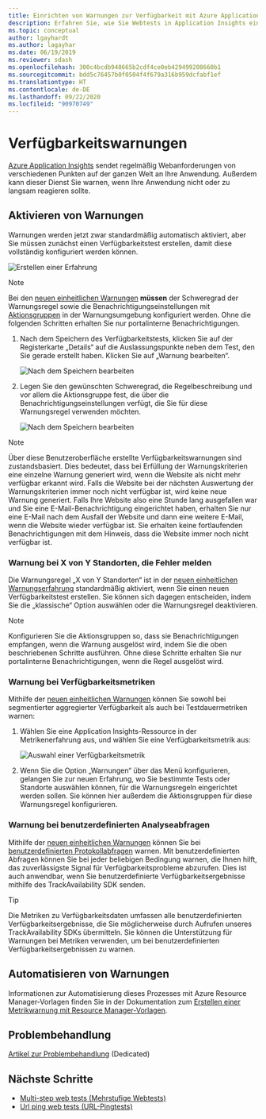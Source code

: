 ```yaml
---
title: Einrichten von Warnungen zur Verfügbarkeit mit Azure Application Insights | Microsoft-Dokumentation
description: Erfahren Sie, wie Sie Webtests in Application Insights einrichten. Erhalten Sie Benachrichtigungen, wenn eine Website nicht mehr zur Verfügung steht oder langsam reagiert.
ms.topic: conceptual
author: lgayhardt
ms.author: lagayhar
ms.date: 06/19/2019
ms.reviewer: sdash
ms.openlocfilehash: 300c4bcdb948665b2cdf4ce0eb429499208660b1
ms.sourcegitcommit: bdd5c76457b0f0504f4f679a316b959dcfabf1ef
ms.translationtype: HT
ms.contentlocale: de-DE
ms.lasthandoff: 09/22/2020
ms.locfileid: "90970749"
---
```

# <a name="availability-alerts"></a>Verfügbarkeitswarnungen

[Azure Application Insights](./app-insights-overview.md) sendet regelmäßig Webanforderungen von verschiedenen Punkten auf der ganzen Welt an Ihre Anwendung. Außerdem kann dieser Dienst Sie warnen, wenn Ihre Anwendung nicht oder zu langsam reagieren sollte.

## <a name="enable-alerts"></a>Aktivieren von Warnungen

Warnungen werden jetzt zwar standardmäßig automatisch aktiviert, aber Sie müssen zunächst einen Verfügbarkeitstest erstellen, damit diese vollständig konfiguriert werden können.

![Erstellen einer Erfahrung](./media/availability-alerts/create-test.png)

> [!NOTE]
>  Bei den [neuen einheitlichen Warnungen](../platform/alerts-overview.md) **müssen** der Schweregrad der Warnungsregel sowie die Benachrichtigungseinstellungen mit [Aktionsgruppen](../platform/action-groups.md) in der Warnungsumgebung konfiguriert werden. Ohne die folgenden Schritten erhalten Sie nur portalinterne Benachrichtigungen.

1. Nach dem Speichern des Verfügbarkeitstests, klicken Sie auf der Registerkarte „Details“ auf die Auslassungspunkte neben dem Test, den Sie gerade erstellt haben. Klicken Sie auf „Warnung bearbeiten“.

   ![Nach dem Speichern bearbeiten](./media/availability-alerts/edit-alert.png)

2. Legen Sie den gewünschten Schweregrad, die Regelbeschreibung und vor allem die Aktionsgruppe fest, die über die Benachrichtigungseinstellungen verfügt, die Sie für diese Warnungsregel verwenden möchten.

   ![Nach dem Speichern bearbeiten](./media/availability-alerts/set-action-group.png)

> [!NOTE]
> Über diese Benutzeroberfläche erstellte Verfügbarkeitswarnungen sind zustandsbasiert. Dies bedeutet, dass bei Erfüllung der Warnungskriterien eine einzelne Warnung generiert wird, wenn die Website als nicht mehr verfügbar erkannt wird. Falls die Website bei der nächsten Auswertung der Warnungskriterien immer noch nicht verfügbar ist, wird keine neue Warnung generiert. Falls Ihre Website also eine Stunde lang ausgefallen war und Sie eine E-Mail-Benachrichtigung eingerichtet haben, erhalten Sie nur eine E-Mail nach dem Ausfall der Website und dann eine weitere E-Mail, wenn die Website wieder verfügbar ist. Sie erhalten keine fortlaufenden Benachrichtigungen mit dem Hinweis, dass die Website immer noch nicht verfügbar ist.

### <a name="alert-on-x-out-of-y-locations-reporting-failures"></a>Warnung bei X von Y Standorten, die Fehler melden

Die Warnungsregel „X von Y Standorten“ ist in der [neuen einheitlichen Warnungserfahrung](../platform/alerts-overview.md) standardmäßig aktiviert, wenn Sie einen neuen Verfügbarkeitstest erstellen. Sie können sich dagegen entscheiden, indem Sie die „klassische“ Option auswählen oder die Warnungsregel deaktivieren.

> [!NOTE]
> Konfigurieren Sie die Aktionsgruppen so, dass sie Benachrichtigungen empfangen, wenn die Warnung ausgelöst wird, indem Sie die oben beschriebenen Schritte ausführen. Ohne diese Schritte erhalten Sie nur portalinterne Benachrichtigungen, wenn die Regel ausgelöst wird.
>

### <a name="alert-on-availability-metrics"></a>Warnung bei Verfügbarkeitsmetriken

Mithilfe der [neuen einheitlichen Warnungen](../platform/alerts-overview.md) können Sie sowohl bei segmentierter aggregierter Verfügbarkeit als auch bei Testdauermetriken warnen:

1. Wählen Sie eine Application Insights-Ressource in der Metrikenerfahrung aus, und wählen Sie eine Verfügbarkeitsmetrik aus:

    ![Auswahl einer Verfügbarkeitsmetrik](./media/availability-alerts/select-metric.png)

2. Wenn Sie die Option „Warnungen“ über das Menü konfigurieren, gelangen Sie zur neuen Erfahrung, wo Sie bestimmte Tests oder Standorte auswählen können, für die Warnungsregeln eingerichtet werden sollen. Sie können hier außerdem die Aktionsgruppen für diese Warnungsregel konfigurieren.

### <a name="alert-on-custom-analytics-queries"></a>Warnung bei benutzerdefinierten Analyseabfragen

Mithilfe der [neuen einheitlichen Warnungen](../platform/alerts-overview.md) können Sie bei [benutzerdefinierten Protokollabfragen](../platform/alerts-unified-log.md) warnen. Mit benutzerdefinierten Abfragen können Sie bei jeder beliebigen Bedingung warnen, die Ihnen hilft, das zuverlässigste Signal für Verfügbarkeitsprobleme abzurufen. Dies ist auch anwendbar, wenn Sie benutzerdefinierte Verfügbarkeitsergebnisse mithilfe des TrackAvailability SDK senden.

> [!Tip]
> Die Metriken zu Verfügbarkeitsdaten umfassen alle benutzerdefinierten Verfügbarkeitsergebnisse, die Sie möglicherweise durch Aufrufen unseres TrackAvailability SDKs übermitteln. Sie können die Unterstützung für Warnungen bei Metriken verwenden, um bei benutzerdefinierten Verfügbarkeitsergebnissen zu warnen.
>

## <a name="automate-alerts"></a>Automatisieren von Warnungen

Informationen zur Automatisierung dieses Prozesses mit Azure Resource Manager-Vorlagen finden Sie in der Dokumentation zum [Erstellen einer Metrikwarnung mit Resource Manager-Vorlagen](../platform/alerts-metric-create-templates.md#template-for-an-availability-test-along-with-a-metric-alert).

## <a name="troubleshooting"></a>Problembehandlung

[Artikel zur Problembehandlung](troubleshoot-availability.md) (Dedicated)

## <a name="next-steps"></a>Nächste Schritte

* [Multi-step web tests (Mehrstufige Webtests)](availability-multistep.md)
* [Url ping web tests (URL-Pingtests)](monitor-web-app-availability.md)

